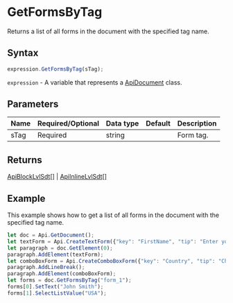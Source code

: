 # GetFormsByTag

Returns a list of all forms in the document with the specified tag name.

## Syntax

```javascript
expression.GetFormsByTag(sTag);
```

`expression` - A variable that represents a [ApiDocument](../ApiDocument.md) class.

## Parameters

| **Name** | **Required/Optional** | **Data type** | **Default** | **Description** |
| ------------- | ------------- | ------------- | ------------- | ------------- |
| sTag | Required | string |  | Form tag. |

## Returns

[ApiBlockLvlSdt[]](../../ApiBlockLvlSdt/ApiBlockLvlSdt.md) | [ApiInlineLvlSdt[]](../../ApiInlineLvlSdt/ApiInlineLvlSdt.md)

## Example

This example shows how to get a list of all forms in the document with the specified tag name.

```javascript
let doc = Api.GetDocument();
let textForm = Api.CreateTextForm({"key": "FirstName", "tip": "Enter your first name", "tag": "form_1", "required": true, "placeholder": "First name", "comb": true, "maxCharacters": 10, "cellWidth": 3, "multiLine": false, "autoFit": false});
let paragraph = doc.GetElement(0);
paragraph.AddElement(textForm);
let comboBoxForm = Api.CreateComboBoxForm({"key": "Country", "tip": "Choose your country", "tag": "form_1", "required": true, "placeholder": "Country", "editable": false, "autoFit": false, "items": ["Latvia", "USA", "UK"]});
paragraph.AddLineBreak();
paragraph.AddElement(comboBoxForm);
let forms = doc.GetFormsByTag("form_1");
forms[0].SetText("John Smith");
forms[1].SelectListValue("USA");
```
